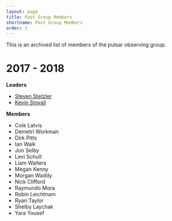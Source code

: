```yaml
---
layout: page
title: Past Group Members
shortname: Past Group Members
order: 1
---
```


This is an archived list of members of the pulsar observing group.

# 2017 - 2018

**Leaders**
- [Steven Stetzler](http://stevenstetzler.com)
- [Kevin Stovall](http://physics.unm.edu/pandaweb/people/person.php?personID=1231)

**Members**
- Cole Latvis
- Demetri Workman
- Dirk Pitts
- Ian Walk
- Jon Selby
- Levi Schult
- Liam Walters
- Megan Kenny
- Morgan Waddy
- Nick Clifford
- Raymundo Mora
- Robin Leichtnam
- Ryan Taylor
- Shelby Laychak
- Yara Yousef